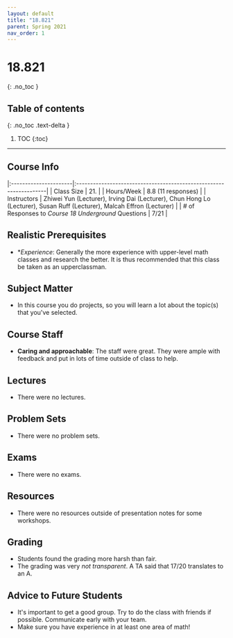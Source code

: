 ```yaml
---
layout: default
title: "18.821"
parent: Spring 2021
nav_order: 1
---
```


# 18.821
{: .no_toc }

## Table of contents
{: .no_toc .text-delta }

1. TOC
{:toc}

---

## Course Info

|:----------------------|:-------------------------------------------------------------------|
| Class Size | 21. |
| Hours/Week | 8.8 (11 responses) |
| Instructors | Zhiwei Yun (Lecturer), Irving Dai (Lecturer), Chun Hong Lo (Lecturer), Susan Ruff (Lecturer), Malcah Effron (Lecturer) |
| # of Responses to _Course 18 Underground_ Questions | 7/21 |

## Realistic Prerequisites

- \*_Experience_: Generally the more experience with upper-level math classes and research the better. It is thus recommended that this class be taken as an upperclassman.

## Subject Matter

- In this course you do projects, so you will learn a lot about the topic(s) that you've selected.

## Course Staff

- **Caring and approachable**: The staff were great. They were ample with feedback and put in lots of time outside of class to help.

## Lectures

- There were no lectures.

## Problem Sets

- There were no problem sets.

## Exams

- There were no exams.

## Resources

- There were no resources outside of presentation notes for some workshops.

## Grading

- Students found the grading more harsh than fair.
- The grading was very _not transparent_. A TA said that 17/20 translates to an A.

## Advice to Future Students

- It's important to get a good group. Try to do the class with friends if possible. Communicate early with your team.
- Make sure you have experience in at least one area of math!